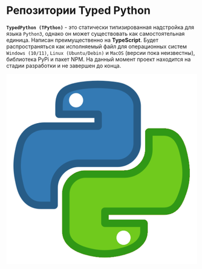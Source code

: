 <!--
Copyright 2022 TPython Foundation

Licensed under the Apache License, Version 2.0 (the "License");
you may not use this file except in compliance with the License.
You may obtain a copy of the License at

http://www.apache.org/licenses/LICENSE-2.0

Unless required by applicable law or agreed to in writing, software
distributed under the License is distributed on an "AS IS" BASIS,
WITHOUT WARRANTIES OR CONDITIONS OF ANY KIND, either express or implied.
See the License for the specific language governing permissions and
limitations under the License.
-->

# Репозитории Typed Python
**`TypedPython (TPython)`** - это статически типизированная надстройка для языка `Python3`, однако он может существовать как самостоятельная единица.
Написан преимущественно на **TypeScript**. Будет распространяться как исполняемый файл для операционных систем `Windows (10/11)`, `Linux (Ubuntu/Debin)` и `MacOS` (версии пока неизвестны), библиотека PyPi и пакет NPM. На данный момент проект находится на стадии разработки и не завершен до конца.

<p align="center">
  <img src="https://github.com/TypedPython/.github/blob/main/assets/tpython-logo.png" />
</p>
